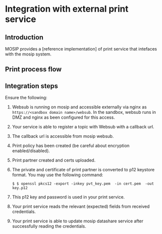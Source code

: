 # Integration with external print service

## Introduction
MOSIP provides a [reference implementation] of print service that intefaces with the mosip system.  

## Print process flow


## Integration steps

Ensure the following:

1. Websub is running on mosip and accessible externally via nginx as `https://<sandbox domain name>/websub`. In the sandbox, websub runs in DMZ and nginx as been configured for this access. 

1. Your service is able to register a topic with Websub with a callback url.

1. The callback url is accessible from mosip websub.      

1. Print policy has been created (be careful about encryption enabled/disabled).

1. Print partner created and certs uploaded.

1. The private and certificate of print partner is converted to p12 keystore format.  You may use the following command:
    ```
    $ $ openssl pkcs12 -export -inkey pvt_key.pem  -in cert.pem  -out key.p12
    ```
1. This p12 key and password is used in your print service.

1. Your print service reads the relevant (expected) fields from received credentials.

1. Your print service is able to update mosip datashare service after successfully reading the credentials.


